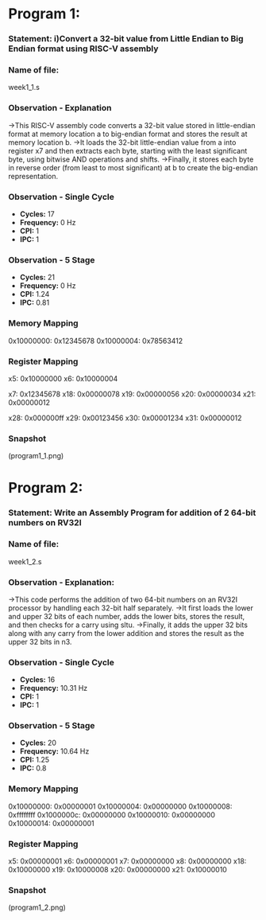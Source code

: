 # Program 1: 
### Statement: i)Convert a 32-bit value from Little Endian to Big Endian format using RISC-V assembly

### Name of file:
week1_1.s

### Observation - Explanation
->This RISC-V assembly code converts a 32-bit value stored in little-endian format at memory location a to big-endian format and stores the result at memory location b. 
->It loads the 32-bit little-endian value from a into register x7 and then extracts each byte, starting with the least significant byte, using bitwise AND operations and shifts. ->Finally, it stores each byte in reverse order (from least to most significant) at b to create the big-endian representation.

### Observation - Single Cycle
- **Cycles:** 17
- **Frequency:** 0 Hz
- **CPI:** 1
- **IPC:** 1

### Observation - 5 Stage
- **Cycles:** 21 
- **Frequency:** 0 Hz
- **CPI:** 1.24
- **IPC:** 0.81

### Memory Mapping
0x10000000: 0x12345678
0x10000004: 0x78563412

### Register Mapping
x5: 0x10000000
x6: 0x10000004

x7: 0x12345678
x18: 0x00000078
x19: 0x00000056
x20: 0x00000034
x21: 0x00000012

x28: 0x000000ff
x29: 0x00123456
x30: 0x00001234
x31: 0x00000012

### Snapshot
(program1_1.png)




# Program 2: 
### Statement: Write an Assembly Program for addition of 2 64-bit numbers on RV32I

### Name of file:
week1_2.s

### Observation - Explanation: 
->This code performs the addition of two 64-bit numbers on an RV32I processor by handling each 32-bit half separately. 
->It first loads the lower and upper 32 bits of each number, adds the lower bits, stores the result, and then checks for a carry using sltu. 
->Finally, it adds the upper 32 bits along with any carry from the lower addition and stores the result as the upper 32 bits in n3.

### Observation - Single Cycle
- **Cycles:** 16
- **Frequency:** 10.31 Hz
- **CPI:** 1
- **IPC:** 1

### Observation - 5 Stage
- **Cycles:** 20
- **Frequency:** 10.64 Hz
- **CPI:** 1.25
- **IPC:** 0.8

### Memory Mapping
0x10000000: 0x00000001
0x10000004: 0x00000000
0x10000008: 0xffffffff
0x1000000c: 0x00000000
0x10000010: 0x00000000
0x10000014: 0x00000001

### Register Mapping
x5: 0x00000001
x6: 0x00000001
x7: 0x00000000
x8: 0x00000000
x18: 0x10000000
x19: 0x10000008
x20: 0x00000000
x21: 0x10000010

### Snapshot
(program1_2.png)
